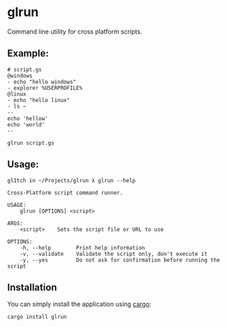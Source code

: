 # glrun

Command line utility for cross platform scripts.

## Example:
```
# script.gs
@windows
- echo "hello windows"
- explorer %USERPROFILE%
@linux
- echo "hello linux"
- ls ~
--
echo 'hellow'
echo 'world'
--
```

```
glrun script.gs
```

## Usage:
```
gl1tch in ~/Projects/glrun λ glrun --help

Cross-Platform script command runner.

USAGE:
    glrun [OPTIONS] <script>

ARGS:
    <script>    Sets the script file or URL to use

OPTIONS:
    -h, --help        Print help information
    -v, --validate    Validate the script only, don't execute it
    -y, --yes         Do not ask for confirmation before running the script
```

## Installation

You can simply install the application using [cargo](https://www.rust-lang.org/learn/get-started):
```
cargo install glrun
```

